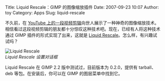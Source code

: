 Title: Liquid Rescale：GIMP 的图像缩放插件
Date: 2007-09-23 10:07
Author: toy
Category: Apps
Slug: liquid-rescale

不久前，在 [YouTube
上的一段视频剪辑](http://www.youtube.com/watch?v=vIFCV2spKtg)向世人展示了一种神奇的图像缩放技术。相信看过这段视频剪辑的朋友都十分惊叹这种技术吧。现在，已经有人将这种技术通过
GIMP 插件的形式实现了出来，这就是 [Liquid
Rescale](http://registry.gimp.org/plugin?id=10292)。怎么样，有兴趣试试吗？

![Liquid Rescale](http://i.linuxtoy.org/i/2007/09/liquidrescale.png)  
*Liquid Rescale 设置对话框*

Liquid Rescale 在 GIMP 2.2 版中测试过，目前版本为 0.2.0，提供有
tarball、deb 等包。在安装后，你可以在 GIMP 的图层菜单中找到它。

